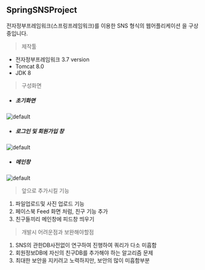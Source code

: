 ## SpringSNSProject

전자정부프레임워크(스프링프레임워크)를 이용한 SNS 형식의 웹어플리케이션 을 구상중입니다.

> 제작툴

- 전자정부프레임워크 3.7 version
- Tomcat 8.0
- JDK 8



> 구성화면

- ##### 초기화면



![default](https://user-images.githubusercontent.com/32234263/41637039-b3af0bb0-748c-11e8-88e1-a00acecd3749.JPG)



- ##### 로그인 및 회원가입 창

![default](https://user-images.githubusercontent.com/32234263/41693929-c2723ab2-7542-11e8-9382-a4ea83232542.jpg)

- ##### 메인창 

![default](https://user-images.githubusercontent.com/32234263/41693941-cce85ec2-7542-11e8-9e60-27f326ce80ea.jpg)



> 앞으로 추가시킬 기능



1.  파일업로드및 사진 업로드 기능
2.  페이스북 Feed 화면 처럼, 친구 기능 추가
3.  친구들끼리 메인창에 피드창 띄우기





> 개발시 어려운점과 보완해야할점



1.  SNS의 관한DB사전없이 연구하여 진행하여 쿼리가 다소 미흡함
2.  회원정보DB에 자신의 친구DB를 추가해야 하는 알고리즘 문제
3.  최대한 보안을 지키려고 노력하지만, 보안의 많이 미흡함부분

